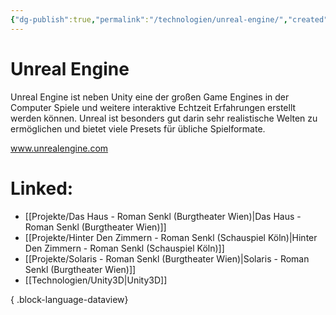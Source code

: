 ```yaml
---
{"dg-publish":true,"permalink":"/technologien/unreal-engine/","created":"2025-05-25T12:48:37.296+02:00","updated":"2025-05-26T10:40:43.760+02:00"}
---
```


# Unreal Engine

Unreal Engine ist neben Unity eine der großen Game Engines in der Computer Spiele und weitere interaktive Echtzeit Erfahrungen erstellt werden können. Unreal ist besonders gut darin sehr realistische Welten zu ermöglichen und bietet viele Presets für übliche Spielformate.

www.unrealengine.com
# Linked:
- [[Projekte/Das Haus - Roman Senkl (Burgtheater Wien)\|Das Haus - Roman Senkl (Burgtheater Wien)]]
- [[Projekte/Hinter Den Zimmern - Roman Senkl (Schauspiel Köln)\|Hinter Den Zimmern - Roman Senkl (Schauspiel Köln)]]
- [[Projekte/Solaris - Roman Senkl (Burgtheater Wien)\|Solaris - Roman Senkl (Burgtheater Wien)]]
- [[Technologien/Unity3D\|Unity3D]]

{ .block-language-dataview}
